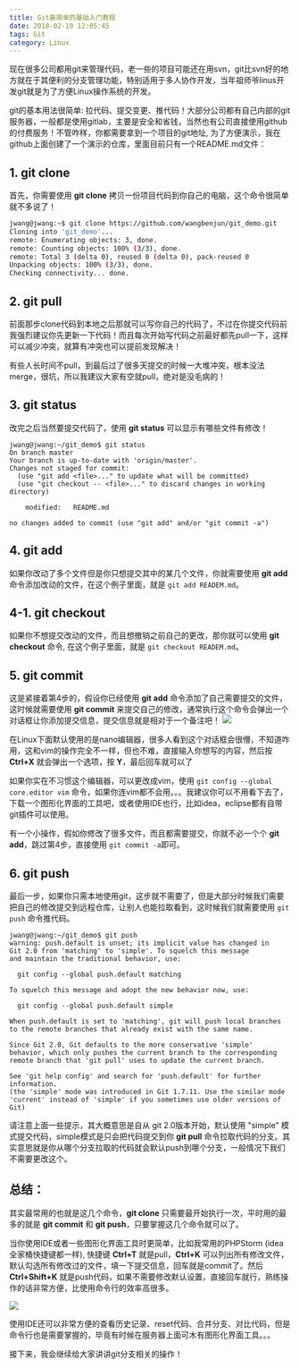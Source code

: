 ```yaml
---
title: Git最简单的基础入门教程
date: 2018-02-10 12:05:45
tags: Git
category: Linux
---
```


现在很多公司都用git来管理代码，老一些的项目可能还在用svn，git比svn好的地方就在于其便利的分支管理功能，特别适用于多人协作开发，当年祖师爷linus开发git就是为了方便Linux操作系统的开发。

git的基本用法很简单: 拉代码、提交变更、推代码！大部分公司都有自己内部的git服务器，一般都是使用gitlab，主要是安全和省钱，当然也有公司直接使用github的付费服务！不管咋样，你都需要拿到一个项目的git地址, 为了方便演示，我在github上面创建了一个演示的仓库，里面目前只有一个README.md文件：

<!--more-->

## 1. git clone
首先，你需要使用 **git clone** 拷贝一份项目代码到你自己的电脑，这个命令很简单就不多说了！
```bash
jwang@jwang:~$ git clone https://github.com/wangbenjun/git_demo.git
Cloning into 'git_demo'...
remote: Enumerating objects: 3, done.
remote: Counting objects: 100% (3/3), done.
remote: Total 3 (delta 0), reused 0 (delta 0), pack-reused 0
Unpacking objects: 100% (3/3), done.
Checking connectivity... done.
```

## 2. git pull
前面那步clone代码到本地之后那就可以写你自己的代码了，不过在你提交代码前我强烈建议你先更新一下代码！而且每次开始写代码之前最好都先pull一下，这样可以减少冲突，就算有冲突也可以提前发现解决！

有些人长时间不pull，到最后过了很多天提交的时候一大堆冲突，根本没法merge，很坑，所以我建议大家有空就pull，绝对是没毛病的！

## 3. git status
改完之后当然要提交代码了，使用 **git status** 可以显示有哪些文件有修改！

```shell
jwang@jwang:~/git_demo$ git status
On branch master
Your branch is up-to-date with 'origin/master'.
Changes not staged for commit:
  (use "git add <file>..." to update what will be committed)
  (use "git checkout -- <file>..." to discard changes in working directory)

	modified:   README.md

no changes added to commit (use "git add" and/or "git commit -a")
```
## 4. git add
如果你改动了多个文件但是你只想提交其中的某几个文件，你就需要使用 **git add** 命令添加改动的文件，在这个例子里面，就是 ```git add READEM.md```。

## 4-1. git checkout
如果你不想提交改动的文件，而且想撤销之前自己的更改，那你就可以使用 **git checkout** 命令, 在这个例子里面，就是 ```git checkout READEM.md```。

## 5. git commit
这是紧接着第4步的，假设你已经使用 **git add** 命令添加了自己需要提交的文件，这时候就需要使用 **git commit** 来提交自己的修改，通常执行这个命令会弹出一个对话框让你添加提交信息，提交信息就是相对于一个备注吧！
<img src = "/images/old/5f6e3e27ly1fyop1wo02hj20ru0g475z.jpg" />

在Linux下面默认使用的是nano编辑器，很多人看到这个对话框会很懵，不知道咋用，这和vim的操作完全不一样，但也不难，直接输入你想写的内容，然后按 **Ctrl+X** 就会弹出一个选项，按 **Y**，最后回车就可以了

如果你实在不习惯这个编辑器，可以更改成vim，使用 ```git config --global core.editor vim``` 命令，如果你连vim都不会用。。。我建议你可以不用看下去了，下载一个图形化界面的工具吧，或者使用IDE也行，比如idea，eclipse都有自带git插件可以使用。

有一个小操作，假如你修改了很多文件，而且都需要提交，你就不必一个个 **git add**，跳过第4步，直接使用 ```git commit -a```即可。

## 6. git push
最后一步，如果你只需本地使用git，这步就不需要了，但是大部分时候我们需要把自己的修改提交到远程仓库，让别人也能拉取看到，这时候我们就需要使用 ```git push``` 命令推代码。
```shell
jwang@jwang:~/git_demo$ git push
warning: push.default is unset; its implicit value has changed in
Git 2.0 from 'matching' to 'simple'. To squelch this message
and maintain the traditional behavior, use:

  git config --global push.default matching

To squelch this message and adopt the new behavior now, use:

  git config --global push.default simple

When push.default is set to 'matching', git will push local branches
to the remote branches that already exist with the same name.

Since Git 2.0, Git defaults to the more conservative 'simple'
behavior, which only pushes the current branch to the corresponding
remote branch that 'git pull' uses to update the current branch.

See 'git help config' and search for 'push.default' for further information.
(the 'simple' mode was introduced in Git 1.7.11. Use the similar mode
'current' instead of 'simple' if you sometimes use older versions of Git)
```
请注意上面一些提示，其大概意思是自从 git 2.0版本开始，默认使用 "simple" 模式提交代码，simple模式是只会把代码提交到你 **git pull** 命令拉取代码的分支。其实意思就是你从哪个分支拉取的代码就会默认push到哪个分支，一般情况下我们不需要更改这个。

## 总结：
其实最常用的也就是这几个命令，**git clone** 只需要最开始执行一次，平时用的最多的就是 **git commit** 和 **git push**，只要掌握这几个命令就可以了。

当你使用IDE或者一些图形化界面工具时更简单，比如我常用的PHPStorm (idea全家桶快捷键都一样), 快捷键 **Ctrl+T** 就是pull，**Ctrl+K** 可以列出所有修改文件，默认勾选所有修改过的文件，填一下提交信息，回车就是commit了。然后 **Ctrl+Shift+K** 就是push代码，如果不需要修改默认设置，直接回车就行，熟练操作的话非常方便，比使用命令行的效率高很多。

<img src = "/images/old/5f6e3e27ly1fyoqxam6p5j20sd0o3gpt.jpg" />

使用IDE还可以非常方便的查看历史记录、reset代码、合并分支、对比代码，但是命令行也是需要掌握的，毕竟有时候在服务器上面可木有图形化界面工具。。。

接下来，我会继续给大家讲讲git分支相关的操作！
